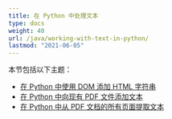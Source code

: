 ```yaml
---
title: 在 Python 中处理文本
type: docs
weight: 40
url: /java/working-with-text-in-python/
lastmod: "2021-06-05"
---
```


本节包括以下主题：

- [在 Python 中使用 DOM 添加 HTML 字符串](/pdf/java/add-html-string-using-dom-in-python/)
- [在 Python 中向现有 PDF 文件添加文本](/pdf/java/add-text-to-an-existing-pdf-file-in-python/)
- [在 Python 中从 PDF 文档的所有页面提取文本](/pdf/java/extract-text-from-all-the-pages-of-a-pdf-document-in-python/)